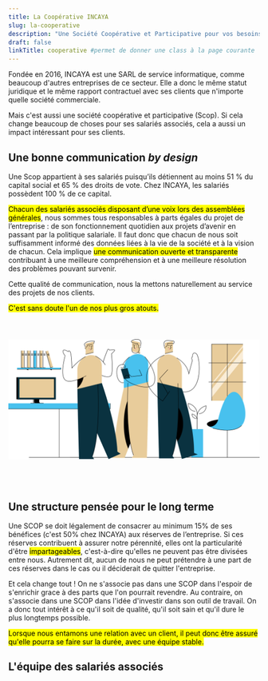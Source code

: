 ```yaml
---
title: La Coopérative INCAYA
slug: la-cooperative
description: "Une Société Coopérative et Participative pour vos besoins numériques; c'est une garantie de confiance. C'est une équipe à l'écoute, des techniciens impliqués, et un projet pérenne."
draft: false
linkTitle: cooperative #permet de donner une class à la page courante
---
```


Fondée en 2016, INCAYA est une SARL de service informatique, comme beaucoup d'autres entreprises de ce secteur. Elle a donc le même statut juridique et le même rapport contractuel avec ses clients que n'importe quelle société commerciale.

Mais c'est aussi une société coopérative et participative (Scop). Si cela change beaucoup de choses pour ses salariés associés, cela a aussi un impact intéressant pour ses clients.

## Une bonne communication *by design*

Une Scop appartient à ses salariés puisqu’ils détiennent au moins 51 % du capital social et 65 % des droits de vote. Chez INCAYA, les salariés possèdent 100 % de ce capital.

<mark>Chacun des salariés associés disposant d’une voix lors des assemblées générales</mark>, nous sommes tous responsables à parts égales du projet de l’entreprise : de son fonctionnement quotidien aux projets d’avenir en passant par la politique salariale. Il faut donc que chacun de nous soit suffisamment informé des données liées à la vie de la société et à la vision de chacun. Cela implique <mark>une communication ouverte et transparente</mark> contribuant à une meilleure compréhension et à une meilleure résolution des problèmes pouvant survenir.

Cette qualité de communication, nous la mettons naturellement au service des projets de nos clients.

<mark>C'est sans doute l'un de nos plus gros atouts.</mark>

<center><img src="equipe2.svg" alt="l'équipe incaya" style="width:auto; max-height:360px; margin-bottom:50px; margin-top:40px;"></center>

## Une structure pensée pour le long terme

Une SCOP se doit légalement de consacrer au minimum 15% de ses bénéfices (c'est 50% chez INCAYA) aux réserves de l’entreprise. Si ces réserves contribuent à assurer notre pérennité, elles ont la particularité d'être <mark>impartageables</mark>, c'est-à-dire qu'elles ne peuvent pas être divisées entre nous. Autrement dit, aucun de nous ne peut prétendre à une part de ces réserves dans le cas ou il déciderait de quitter l'entreprise.

Et cela change tout ! On ne s'associe pas dans une SCOP dans l'espoir de s'enrichir grace à des parts que l'on pourrait revendre. Au contraire, on s'associe dans une SCOP dans l'idée d'investir dans son outil de travail. On a donc tout intérêt à ce qu'il soit de qualité, qu'il soit sain et qu'il dure le plus longtemps possible.

<mark>Lorsque nous entamons une relation avec un client, il peut donc être assuré qu'elle pourra se faire sur la durée, avec une équipe stable.</mark>

## L'équipe des salariés associés
